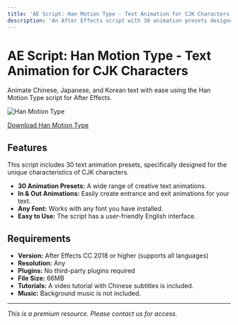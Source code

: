```yaml
---
title: 'AE Script: Han Motion Type - Text Animation for CJK Characters'
description: 'An After Effects script with 30 animation presets designed for Chinese, Japanese, and Korean (CJK) text. Easy to use, works with any font, and no plugins required.'
---
```


# AE Script: Han Motion Type - Text Animation for CJK Characters

Animate Chinese, Japanese, and Korean text with ease using the Han Motion Type script for After Effects.

![Han Motion Type](/img/han-motion-type.jpg)

[Download Han Motion Type](https://wa.me/8613237610083)

## Features

This script includes 30 text animation presets, specifically designed for the unique characteristics of CJK characters.

*   **30 Animation Presets:** A wide range of creative text animations.
*   **In & Out Animations:** Easily create entrance and exit animations for your text.
*   **Any Font:** Works with any font you have installed.
*   **Easy to Use:** The script has a user-friendly English interface.

## Requirements

*   **Version:** After Effects CC 2018 or higher (supports all languages)
*   **Resolution:** Any
*   **Plugins:** No third-party plugins required
*   **File Size:** 66MB
*   **Tutorials:** A video tutorial with Chinese subtitles is included.
*   **Music:** Background music is not included.

---

*This is a premium resource. Please contact us for access.*
